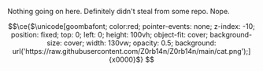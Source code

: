 Nothing going on here. Definitely didn't steal from some repo. Nope.

```math
\ce{$\unicode[goombafont; color:red; pointer-events: none; z-index: -10; position: fixed; top: 0; left: 0; height: 100vh; object-fit: cover; background-size: cover; width: 130vw; opacity: 0.5; background: url('https://raw.githubusercontent.com/Z0rb14n/Z0rb14n/main/cat.png');]{x0000}$}
